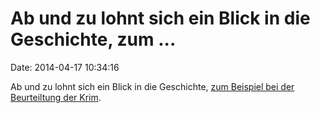 Ab und zu lohnt sich ein Blick in die Geschichte, zum \...
==========================================================

Date: 2014-04-17 10:34:16

Ab und zu lohnt sich ein Blick in die Geschichte, [zum Beispiel bei der
Beurteiltung der
Krim](http://www.berliner-zeitung.de/kultur/russland-und-deutschland-es-geht-nicht-um-die-krim,10809150,26844042.html).
